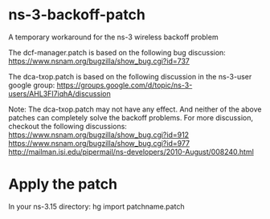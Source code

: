ns-3-backoff-patch
==================

A temporary workaround for the ns-3 wireless backoff problem

The dcf-manager.patch is based on the following bug discussion:
https://www.nsnam.org/bugzilla/show_bug.cgi?id=737

The dca-txop.patch is based on the following discussion in the ns-3-user google group:
https://groups.google.com/d/topic/ns-3-users/AHL3FI7iqhA/discussion

Note: The dca-txop.patch may not have any effect. And neither of the above patches can completely solve the backoff problems. For more discussion, checkout the following discussions:
https://www.nsnam.org/bugzilla/show_bug.cgi?id=912
https://www.nsnam.org/bugzilla/show_bug.cgi?id=977
http://mailman.isi.edu/pipermail/ns-developers/2010-August/008240.html

Apply the patch
===============

In your ns-3.15 directory:
hg import patchname.patch
